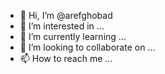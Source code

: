 - 👋 Hi, I’m @arefghobad
- 👀 I’m interested in ...
- 🌱 I’m currently learning ...
- 💞️ I’m looking to collaborate on ...
- 📫 How to reach me ...

<!---
arefghobad/arefghobad is a ✨ special ✨ repository because its `README.md` (this file) appears on your GitHub profile.
You can click the Preview link to take a look at your changes.
--->
